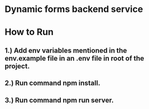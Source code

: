 # Dynamic forms backend service

# How to Run

## 1.) Add env variables mentioned in the env.example file in an .env file in root of the project.

## 2.) Run command  npm install. 

## 3.) Run command npm run server. 